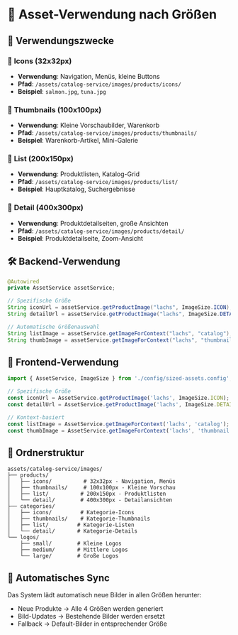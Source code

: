 # 📸 Asset-Verwendung nach Größen

## 🎯 Verwendungszwecke

### 🔸 **Icons (32x32px)**
- **Verwendung**: Navigation, Menüs, kleine Buttons
- **Pfad**: `/assets/catalog-service/images/products/icons/`
- **Beispiel**: `salmon.jpg`, `tuna.jpg`

### 🔸 **Thumbnails (100x100px)**  
- **Verwendung**: Kleine Vorschaubilder, Warenkorb
- **Pfad**: `/assets/catalog-service/images/products/thumbnails/`
- **Beispiel**: Warenkorb-Artikel, Mini-Galerie

### 🔸 **List (200x150px)**
- **Verwendung**: Produktlisten, Katalog-Grid
- **Pfad**: `/assets/catalog-service/images/products/list/`
- **Beispiel**: Hauptkatalog, Suchergebnisse

### 🔸 **Detail (400x300px)**
- **Verwendung**: Produktdetailseiten, große Ansichten
- **Pfad**: `/assets/catalog-service/images/products/detail/`
- **Beispiel**: Produktdetailseite, Zoom-Ansicht

## 🛠️ Backend-Verwendung

```java
@Autowired
private AssetService assetService;

// Spezifische Größe
String iconUrl = assetService.getProductImage("lachs", ImageSize.ICON);
String detailUrl = assetService.getProductImage("lachs", ImageSize.DETAIL);

// Automatische Größenauswahl
String listImage = assetService.getImageForContext("lachs", "catalog");
String thumbImage = assetService.getImageForContext("lachs", "thumbnail");
```

## 🎨 Frontend-Verwendung

```typescript
import { AssetService, ImageSize } from './config/sized-assets.config';

// Spezifische Größe
const iconUrl = AssetService.getProductImage('lachs', ImageSize.ICON);
const detailUrl = AssetService.getProductImage('lachs', ImageSize.DETAIL);

// Kontext-basiert
const listImage = AssetService.getImageForContext('lachs', 'catalog');
const thumbImage = AssetService.getImageForContext('lachs', 'thumbnail');
```

## 📁 Ordnerstruktur

```
assets/catalog-service/images/
├── products/
│   ├── icons/          # 32x32px - Navigation, Menüs
│   ├── thumbnails/     # 100x100px - Kleine Vorschau
│   ├── list/          # 200x150px - Produktlisten
│   └── detail/        # 400x300px - Detailansichten
├── categories/
│   ├── icons/         # Kategorie-Icons
│   ├── thumbnails/    # Kategorie-Thumbnails
│   ├── list/         # Kategorie-Listen
│   └── detail/       # Kategorie-Details
└── logos/
    ├── small/        # Kleine Logos
    ├── medium/       # Mittlere Logos
    └── large/        # Große Logos
```

## 🔄 Automatisches Sync

Das System lädt automatisch neue Bilder in allen Größen herunter:
- Neue Produkte → Alle 4 Größen werden generiert
- Bild-Updates → Bestehende Bilder werden ersetzt
- Fallback → Default-Bilder in entsprechender Größe
